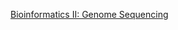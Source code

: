 [Bioinformatics II: Genome Sequencing](https://www.coursera.org/learn/genome-sequencing?specialization=bioinformatics)